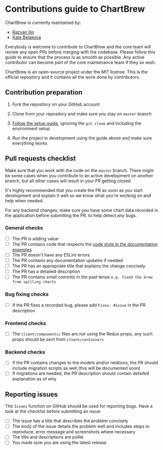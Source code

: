 # Contributions guide to ChartBrew

ChartBrew is currently maintained by:

* [Razvan Ilin](https://github.com/razvanilin)
* [Kate Belakova](https://github.com/belakova)

Everybody is welcome to contribute to ChartBrew and the core team will review any open PRs before merging with the codebase. Please follow this guide to ensure that the process is as smooth as possible. Any active contributor can become part of the core maintenance team if they so wish.

ChartBrew is an open-source project under the MIT license. This is the official repository and it contains all the work done by contributors.

## Contribution preparation

1. Fork the repository on your GitHub account

2. Clone from your repository and make sure you stay on `master` branch

3. [Follow the setup guide](https://docs.chartbrew.com/#getting-started), ignoring the `git clone` and including the environment setup

4. Run the project in development using the guide above and make sure everything works


## Pull requests checklist

Make sure that you work with the code on the `master` branch. There might be some cases when you contribute to an active development on another branch, but all other cases will result in your PR getting closed.

It's highly recommended that you create the PR as soon as you start development and explain it well so we know what you're working on and help when needed.

For any backend changes, make sure you have some chart data recorded in the application before submitting the PR, to help detect any bugs.

### General checks

- [ ] The PR is adding value
- [ ] The PR contains code that respects the [code style in the documentation examples](https://docs.chartbrew.com/backend)
- [ ] The PR doesn't have any ESLint errors
- [ ] The PR contains any documentation updates if needed
- [ ] The PR has an appropriate title that explains the change concisely
- [ ] The PR has a detailed description
- [ ] The PR contains small commits in the past tense `e.g. fixed the brew from spilling charts`

### Bug fixing checks

- [ ] If the PR fixes a recorded bug, please add `Fixes: #issue` in the PR description

### Frontend checks

- [ ] The `client/components/` files are not using the Redux props, any such props should be sent from `client/containers`

### Backend checks

- [ ] If the PR contains changes to the models and/or relations, the PR should include migration scripts as well (this will be documented soon)
- [ ] If migrations are needed, the PR description should contain detailed explanation as of why

## Reporting issues

The `Issues` function on GitHub should be used for reporting bugs. Have a look at the checklist before submitting an issue:

- [ ] The issue has a title that describes the problem concisely
- [ ] The body of the issue details the problem well and includes steps to reproduce, error message and screenshots where necessary
- [ ] The title and descriptions are polite
- [ ] You made sure you are using the latest release
